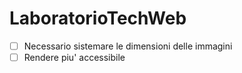 # LaboratorioTechWeb
- [ ] Necessario sistemare le dimensioni delle immagini
- [ ] Rendere piu' accessibile
